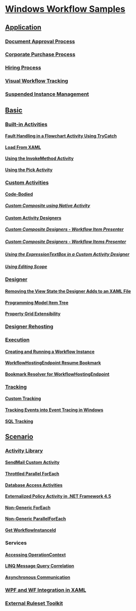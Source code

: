 # [Windows Workflow Samples](index.md)
## [Application](application.md)
### [Document Approval Process](document-approval-process.md)
### [Corporate Purchase Process](corporate-purchase-process.md)
### [Hiring Process](hiring-process.md)
### [Visual Workflow Tracking](visual-workflow-tracking.md)
### [Suspended Instance Management](suspended-instance-management.md)
## [Basic](basic.md)
### [Built-in Activities](built-in-activities.md)
#### [Fault Handling in a Flowchart Activity Using TryCatch](fault-handling-in-a-flowchart-activity-using-trycatch.md)
#### [Load From XAML](load-from-xaml.md)
#### [Using the InvokeMethod Activity](using-the-invokemethod-activity.md)
#### [Using the Pick Activity](using-the-pick-activity.md)
### [Custom Activities](custom-activities.md)
#### [Code-Bodied](code-bodied.md)
##### [Custom Composite using Native Activity](custom-composite-using-native-activity.md)
#### [Custom Activity Designers](custom-activity-designers.md)
##### [Custom Composite Designers - Workflow Item Presenter](custom-composite-designers-workflow-item-presenter.md)
##### [Custom Composite Designers - Workflow Items Presenter](custom-composite-designers-workflow-items-presenter.md)
##### [Using the ExpressionTextBox in a Custom Activity Designer](using-the-expressiontextbox-in-a-custom-activity-designer.md)
##### [Using Editing Scope](using-editing-scope.md)
### [Designer](designer.md)
#### [Removing the View State the Designer Adds to an XAML File](removing-the-view-state-the-designer-adds-to-an-xaml-file.md)
#### [Programming Model Item Tree](programming-model-item-tree.md)
#### [Property Grid Extensibility](property-grid-extensibility.md)
### [Designer Rehosting](designer-rehosting.md)
### [Execution](execution.md)
#### [Creating and Running a Workflow Instance](creating-and-running-a-workflow-instance.md)
#### [WorkflowHostingEndpoint Resume Bookmark](workflowhostingendpoint-resume-bookmark.md)
#### [Bookmark Resolver for WorkflowHostingEndpoint](bookmark-resolver-for-workflowhostingendpoint.md)
### [Tracking](tracking.md)
#### [Custom Tracking](custom-tracking.md)
#### [Tracking Events into Event Tracing in Windows](tracking-events-into-event-tracing-in-windows.md)
#### [SQL Tracking](sql-tracking.md)
## [Scenario](scenario.md)
### [Activity Library](activity-library.md)
#### [SendMail Custom Activity](sendmail-custom-activity.md)
#### [Throttled Parallel ForEach](throttled-parallel-foreach.md)
#### [Database Access Activities](database-access-activities.md)
#### [Externalized Policy Activity in .NET Framework 4.5](externalized-policy-activity-in-net-framework-4-5.md)
#### [Non-Generic ForEach](non-generic-foreach.md)
#### [Non-Generic ParallelForEach](non-generic-parallelforeach.md)
#### [Get WorkflowInstanceId](get-workflowinstanceid.md)
### Services
#### [Accessing OperationContext](accessing-operationcontext.md)
#### [LINQ Message Query Correlation](linq-message-query-correlation.md)
#### [Asynchronous Communication](asynchronous-communication.md)
### [WPF and WF Integration in XAML](wpf-and-wf-integration-in-xaml.md)
### [External Ruleset Toolkit](external-ruleset-toolkit.md)
